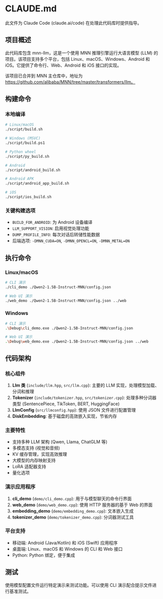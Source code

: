 # CLAUDE.md

此文件为 Claude Code (claude.ai/code) 在处理此代码库时提供指导。

## 项目概述

此代码库包含 mnn-llm，这是一个使用 MNN 推理引擎运行大语言模型 (LLM) 的项目。该项目支持多个平台，包括 Linux、macOS、Windows、Android 和 iOS。它提供了命令行、Web、Android 和 iOS 接口的实现。

该项目已合并到 MNN 主仓库中，地址为 https://github.com/alibaba/MNN/tree/master/transformers/llm。

## 构建命令

### 本地编译
```bash
# Linux/macOS
./script/build.sh

# Windows (MSVC)
./script/build.ps1

# Python wheel
./script/py_build.sh

# Android
./script/android_build.sh

# Android APK
./script/android_app_build.sh

# iOS
./script/ios_build.sh
```

### 关键构建选项
- `BUILD_FOR_ANDROID`: 为 Android 设备编译
- `LLM_SUPPORT_VISION`: 启用视觉处理功能
- `DUMP_PROFILE_INFO`: 每次对话后转储性能数据
- 后端选项: `-DMNN_CUDA=ON`, `-DMNN_OPENCL=ON`, `-DMNN_METAL=ON`

## 执行命令

### Linux/macOS
```bash
# CLI 演示
./cli_demo ./Qwen2-1.5B-Instruct-MNN/config.json

# Web UI 演示
./web_demo ./Qwen2-1.5B-Instruct-MNN/config.json ../web
```

### Windows
```bash
# CLI 演示
.\Debug\cli_demo.exe ./Qwen2-1.5B-Instruct-MNN/config.json

# Web UI 演示
.\Debug\web_demo.exe ./Qwen2-1.5B-Instruct-MNN/config.json ../web
```

## 代码架构

### 核心组件
1. **Llm 类** (`include/llm.hpp`, `src/llm.cpp`): 主要的 LLM 实现，处理模型加载、分词和推理
2. **Tokenizer** (`include/tokenizer.hpp`, `src/tokenizer.cpp`): 处理多种分词器类型 (SentencePiece, TikToken, BERT, HuggingFace)
3. **LlmConfig** (`src/llmconfig.hpp`): 使用 JSON 文件进行配置管理
4. **DiskEmbedding**: 基于磁盘的高效嵌入实现，节省内存

### 主要特性
- 支持多种 LLM 架构 (Qwen, Llama, ChatGLM 等)
- 多模态支持 (视觉和音频)
- KV 缓存管理，实现高效推理
- 大模型的内存映射支持
- LoRA 适配器支持
- 量化选项

### 演示应用程序
1. **cli_demo** (`demo/cli_demo.cpp`): 用于与模型聊天的命令行界面
2. **web_demo** (`demo/web_demo.cpp`): 使用 HTTP 服务器的基于 Web 的界面
3. **embedding_demo** (`demo/embedding_demo.cpp`): 文本嵌入生成
4. **tokenizer_demo** (`demo/tokenizer_demo.cpp`): 分词器测试工具

### 平台支持
- 移动端: Android (Java/Kotlin) 和 iOS (Swift) 应用程序
- 桌面端: Linux、macOS 和 Windows 的 CLI 和 Web 接口
- Python: Python 绑定，便于集成

## 测试
使用模型配置文件运行特定演示来测试功能。可以使用 CLI 演示配合提示文件进行基准测试。